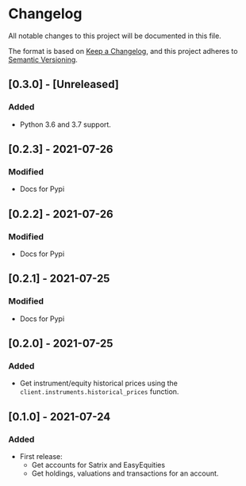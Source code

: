 # Changelog

All notable changes to this project will be documented in this file.

The format is based on [Keep a Changelog](https://keepachangelog.com/en/1.0.0/),
and this project adheres to [Semantic Versioning](https://semver.org/spec/v2.0.0.html).

## [0.3.0] - [Unreleased]

### Added

- Python 3.6 and 3.7 support.

## [0.2.3] - 2021-07-26

### Modified

- Docs for Pypi

## [0.2.2] - 2021-07-26

### Modified

- Docs for Pypi

## [0.2.1] - 2021-07-25

### Modified

- Docs for Pypi

## [0.2.0] - 2021-07-25

### Added

- Get instrument/equity historical prices using the `client.instruments.historical_prices` function.

## [0.1.0] - 2021-07-24

### Added

- First release:
	- Get accounts for Satrix and EasyEquities
	- Get holdings, valuations and transactions for an account.
